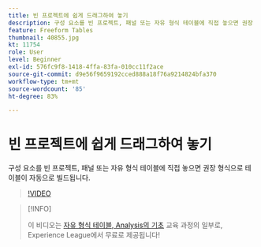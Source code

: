 ```yaml
---
title: 빈 프로젝트에 쉽게 드래그하여 놓기
description: 구성 요소를 빈 프로젝트, 패널 또는 자유 형식 테이블에 직접 놓으면 권장 형식으로 테이블이 자동으로 빌드됩니다.
feature: Freeform Tables
thumbnail: 40855.jpg
kt: 11754
role: User
level: Beginner
exl-id: 576fc9f8-1418-4ffa-83fa-010cc11f2ace
source-git-commit: d9e56f9659192cced888a18f76a9214824bfa370
workflow-type: tm+mt
source-wordcount: '85'
ht-degree: 83%

---
```


# 빈 프로젝트에 쉽게 드래그하여 놓기

구성 요소를 빈 프로젝트, 패널 또는 자유 형식 테이블에 직접 놓으면 권장 형식으로 테이블이 자동으로 빌드됩니다.

>[!VIDEO](https://video.tv.adobe.com/v/3413478/?quality=12&learn=on)

>[!INFO]
>
> 이 비디오는 [자유 형식 테이블, Analysis의 기초](https://experienceleague.adobe.com/?recommended=Analytics-U-1-2020.3) 교육 과정의 일부로, Experience League에서 무료로 제공됩니다!
